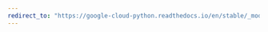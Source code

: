 ```yaml
---
redirect_to: "https://google-cloud-python.readthedocs.io/en/stable/_modules/google/cloud/iam.html"
---
```

